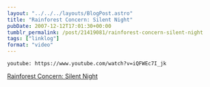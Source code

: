 ```yaml
---
layout: "../../../layouts/BlogPost.astro"
title: "Rainforest Concern: Silent Night"
pubDate: 2007-12-12T17:01:30+00:00
tumblr_permalink: /post/21419081/rainforest-concern-silent-night
tags: ["linklog"]
format: "video"
---
```


`youtube: https://www.youtube.com/watch?v=iQFWEc7I_jk`

[Rainforest Concern: Silent Night][1]

[1]: https://www.youtube.com/watch?v=iQFWEc7I_jk

